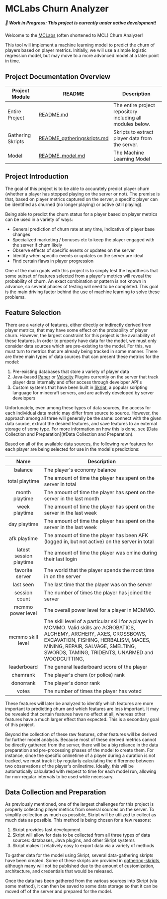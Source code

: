 # MCLabs Churn Analyzer

##### 🚧 Work in Progress: This project is currently under active development!

Welcome to the [MCLabs](https://labs-mc.com/) (often shortened to MCL) Churn Analyzer!

This tool will implement a machine learning model to predict the churn of players based on player metrics. Initially, we will use a simple logistic regression model, but may move to a more advanced model at a later point in time.

## Project Documentation Overview

| Project Module    | README                                                                                           | Description                                                |
| ----------------- | ------------------------------------------------------------------------------------------------ | ---------------------------------------------------------- |
| Entire Project    | [README.md](README.md)                                                                              | The entire project repository including all modules below. |
| Gathering Skripts | [ README_gatheringskripts.md](gathering-skripts/README_gatheringskripts.md "Gathering Skripts Readme") | Skripts to extract player data from the server.            |
| Model             | [README_model.md](model-src/README_model.md "Model Readme")                                            | The Machine Learning Model                                 |

## Project Introduction

The goal of this project is to be able to accurately predict player churn (whether a player has stopped playing on the server or not). The premise is that, based on player metrics captured on the server, a specific player can be identified as churned (no longer playing) or active (still playing).

Being able to predict the churn status for a player based on player metrics can be used in a variety of ways:

* General prediction of churn rate at any time, indicative of player base changes
* Specialized marketing / bonuses etc to keep the player engaged with the server if churn likely
* Observe effects of specific events or updates on the server
* Identify when specific events or updates on the server are ideal
* Find certain flaws in player progression

One of the main goals with this project is to simply test the hypothesis that some subset of features selected from a player's metrics will reveal the probability of churn. An exact combination or pattern is not known in advance, so several phases of testing will need to be completed. This goal is the main driving factor behind the use of machine learning to solve these problems.

## Feature Selection

There are a variety of features, either directly or indirectly derived from player metrics, that may have some effect on the probability of player churn. However, the largest constraint for this project is the availability of these features. In order to properly have data for the model, we must only consider data sources which are pre-existing to the model. For this, we must turn to metrics that are already being tracked in some manner. There are three main types of data sources that can present these metrics for the model:

1. Pre-existing databases that store a variety of player data
2. Java-based [Paper](https://papermc.io/software/paper) or [Velocity](https://papermc.io/software/velocity) Plugins currently on the server that track player data internally and offer access through developer API's
3. Custom systems that have been built in [Skript](https://github.com/SkriptLang/Skript), a popular scripting language for minecraft servers, and are actively developed by server developers

Unfortunately, even among these types of data sources, the access for each individual data metric may differ from source to source. However, the approach among all three will generally be the same: connect with the given data source, extract the desired features, and save features to an external storage of some type. For more information on how this is done, see [Data Collection and Preparation](#Data Collection and Preparation).

Based on all of the available data sources, the following raw features for each player are being selected for use in the model's predictions:

|          Name          | Description                                                                                                                                                                                                                                                |
| :---------------------: | ---------------------------------------------------------------------------------------------------------------------------------------------------------------------------------------------------------------------------------------------------------- |
|         balance         | The player's economy balance                                                                                                                                                                                                                               |
|     total playtime     | The amount of time the player has spent on the server in total                                                                                                                                                                                             |
|     month playtime     | The amount of time the player has spent on the server in the last month                                                                                                                                                                                    |
|      week playtime      | The amount of time the player has spent on the server in the last week                                                                                                                                                                                     |
|      day playtime      | The amount of time the player has spent on the server in the last week                                                                                                                                                                                     |
|      afk playtime      | The amount of time the player has been AFK (logged in, but not active) on the server in total                                                                                                                                                              |
| latest session playtime | The amount of time the player was online during their last login                                                                                                                                                                                           |
|     favorite server     | The world that the player spends the most time in on the server                                                                                                                                                                                            |
|        last seen        | The last time that the player was on the server                                                                                                                                                                                                            |
|      session count      | The number of times the player has joined the server                                                                                                                                                                                                       |
|    mcmmo power level    | The overall power level for a player in MCMMO.                                                                                                                                                                                                             |
|    mcmmo skill level    | The skill level of a particular skill for a player in MCMMO. Valid skills are ACROBATICS, ALCHEMY, ARCHERY, AXES, CROSSBOWS, EXCAVATION, FISHING, HERBALISM, MACES, MINING, REPAIR, SALVAGE, SMELTING, SWORDS, TAMING, TRIDENTS, UNARMED and WOODCUTTING, |
|       leaderboard       | The general leaderboard score of the player                                                                                                                                                                                                                |
|        chemrank        | The player's chem (or police) rank                                                                                                                                                                                                                         |
|        donorrank        | The player's donor rank                                                                                                                                                                                                                                    |
|          votes          | The number of times the player has voted                                                                                                                                                                                                                   |

These features will later be analyzed to identify which features are more important to predicting churn and which features are less important. It may be revealed that certain features have no effect at all, whereas other features have a much larger effect than expected. This is a secondary goal of this project.

Beyond the collection of these raw features, other features will be derived for further model analysis. Because most of these derived metrics cannot be directly gathered from the server, there will be a big reliance in the data preparation and pre-processing phases of the model to create them. For instance, since the specific onlinetime of a player during a duration is not tracked, we must track it by regularly calculating the difference between two observations of the player's onlinetime. Ideally, this will be automatically calculated with respect to time for each model run, allowing for non-regular intervals to be used while necessary.

## Data Collection and Preparation

As previously mentioned, one of the largest challenges for this project is properly collecting player metrics from several sources on the server. To simplify collection as much as possible, Skript will be utilized to collect as much data as possible. This method is being chosen for a few reasons:

1. Skript provides fast development
2. Skript will allow for data to be collected from all three types of data sources: databases, Java plugins, and other Skript systems
3. Skript makes it relatively easy to export data via a variety of methods

To gather data for the model using Skript, several data-gathering skripts have been created. Some of these skripts are provided in [gathering-skripts](gathering-skripts), although many will not be published due to the amount of customization, architecture, and credentials that would be released.

Once the data has been gathered from the various sources into Skript (via some method), it can then be saved to some data storage so that it can be moved off of the server and prepared for the model.
